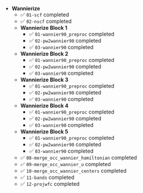 - **Wannierize**
  - ✅ `01-scf` completed  
  - ✅ `02-nscf` completed  
  - **Wannierize Block 1**
    - ✅ `01-wannier90_preproc` completed  
    - ✅ `02-pw2wannier90` completed  
    - ✅ `03-wannier90` completed  
  - **Wannierize Block 2**
    - ✅ `01-wannier90_preproc` completed  
    - ✅ `02-pw2wannier90` completed  
    - ✅ `03-wannier90` completed  
  - **Wannierize Block 3**
    - ✅ `01-wannier90_preproc` completed  
    - ✅ `02-pw2wannier90` completed  
    - ✅ `03-wannier90` completed  
  - **Wannierize Block 4**
    - ✅ `01-wannier90_preproc` completed  
    - ✅ `02-pw2wannier90` completed  
    - ✅ `03-wannier90` completed  
  - **Wannierize Block 5**
    - ✅ `01-wannier90_preproc` completed  
    - ✅ `02-pw2wannier90` completed  
    - ✅ `03-wannier90` completed  
  - ✅ `08-merge_occ_wannier_hamiltonian` completed  
  - ✅ `09-merge_occ_wannier_u` completed  
  - ✅ `10-merge_occ_wannier_centers` completed  
  - ✅ `11-bands` completed  
  - ✅ `12-projwfc` completed  
